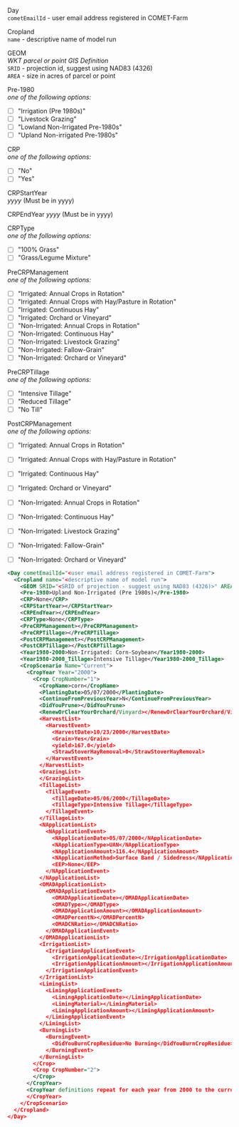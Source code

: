 Day  
  `cometEmailId` - user email address registered in COMET-Farm  

Cropland  
  `name` - descriptive name of model run  

GEOM  
*WKT parcel or point GIS Definition*  
  `SRID` - projection id, suggest using NAD83 (4326)   
  `AREA` - size in acres of parcel or point
  
Pre-1980  
*one of the following options:*   
  - [ ] "Irrigation (Pre 1980s)"
  - [ ] "Livestock Grazing"
  - [ ] "Lowland Non-Irrigated Pre-1980s"
  - [ ] "Upland Non-irrigated Pre-1980s"
  
CRP  
*one of the following options:* 
  - [ ] "No"
  - [ ] "Yes"

CRPStartYear  
*yyyy* (Must be in yyyy)

CRPEndYear 
*yyyy* (Must be in yyyy)  

CRPType  
*one of the following options:*
  - [ ] "100% Grass"
  - [ ] "Grass/Legume Mixture"  
  
PreCRPManagement  
*one of the following options:*  
  - [ ] "Irrigated: Annual Crops in Rotation"
  - [ ] "Irrigated: Annual Crops with Hay/Pasture in Rotation"
  - [ ] "Irrigated: Continuous Hay"
  - [ ] "Irrigated: Orchard or Vineyard"
  - [ ] "Non-Irrigated: Annual Crops in Rotation"
  - [ ] "Non-Irrigated: Continuous Hay"
  - [ ] "Non-Irrigated: Livestock Grazing"
  - [ ] "Non-Irrigated: Fallow-Grain"
  - [ ] "Non-Irrigated: Orchard or Vineyard"
  
PreCRPTillage  
*one of the following options:*  
  - [ ] "Intensive Tillage"
  - [ ] "Reduced Tillage"
  - [ ] "No Till"

PostCRPManagement  
*one of the following options:*  
  - [ ] "Irrigated: Annual Crops in Rotation"
  - [ ] "Irrigated: Annual Crops with Hay/Pasture in Rotation"
  - [ ] "Irrigated: Continuous Hay"
  - [ ] "Irrigated: Orchard or Vineyard"
  - [ ] "Non-Irrigated: Annual Crops in Rotation"
  - [ ] "Non-Irrigated: Continuous Hay" 
  - [ ] "Non-Irrigated: Livestock Grazing"
  - [ ] "Non-Irrigated: Fallow-Grain" 
  - [ ] "Non-Irrigated: Orchard or Vineyard"
  
 
```xml
<Day cometEmailId="<user email address registered in COMET-Farm">
  <Cropland name="<descriptive name of model run">
    <GEOM SRID="<SRID of projection - suggest using NAD83 (4326)>" AREA="<size in acres of parcel or point>">WKT parcel or point GIS Definition</GEOM>
    <Pre-1980>Upland Non-Irrigated (Pre 1980s)</Pre-1980>
    <CRP>None</CRP>
    <CRPStartYear></CRPStartYear>
    <CRPEndYear></CRPEndYear>
    <CRPType>None</CRPType>
    <PreCRPManagement></PreCRPManagement>
    <PreCRPTillage></PreCRPTillage>
    <PostCRPManagement></PostCRPManagement>
    <PostCRPTillage></PostCRPTillage>
    <Year1980-2000>Non-Irrigated: Corn-Soybean</Year1980-2000>
    <Year1980-2000_Tillage>Intensive Tillage</Year1980-2000_Tillage>
    <CropScenario Name="Current">
      <CropYear Year="2000">
        <Crop CropNumber="1">
          <CropName>corn</CropName>
          <PlantingDate>05/07/2000</PlantingDate>
          <ContinueFromPreviousYear>N</ContinueFromPreviousYear>
          <DidYouPrune></DidYouPrune>
          <RenewOrClearYourOrchard/Vinyard></RenewOrClearYourOrchard/Vinyard>
          <HarvestList>
            <HarvestEvent>
              <HarvestDate>10/23/2000</HarvestDate>
              <Grain>Yes</Grain>
              <yield>167.0</yield>
              <StrawStoverHayRemoval>0</StrawStoverHayRemoval>
            </HarvestEvent>
          </HarvestList>
          <GrazingList>
          </GrazingList>
          <TillageList>
            <TillageEvent>
              <TillageDate>05/06/2000</TillageDate>
              <TillageType>Intensive Tillage</TillageType>
            </TillageEvent>
          </TillageList>
          <NApplicationList>
            <NApplicationEvent>
              <NApplicationDate>05/07/2000</NApplicationDate>
              <NApplicationType>UAN</NApplicationType>
              <NApplicationAmount>116.4</NApplicationAmount>
              <NApplicationMethod>Surface Band / Sidedress</NApplicationMethod>
              <EEP>None</EEP>
            </NApplicationEvent>
          </NApplicationList>
          <OMADApplicationList>
            <OMADApplicationEvent>
              <OMADApplicationDate></OMADApplicationDate>
              <OMADType></OMADType>
              <OMADApplicationAmount></OMADApplicationAmount>
              <OMADPercentN></OMADPercentN>
              <OMADCNRatio></OMADCNRatio>
            </OMADApplicationEvent>
          </OMADApplicationList>
          <IrrigationList>
            <IrrigationApplicationEvent>
              <IrrigationApplicationDate></IrrigationApplicationDate>
              <IrrigationApplicationAmount></IrrigationApplicationAmount>
            </IrrigationApplicationEvent>
          </IrrigationList>
          <LimingList>
            <LimingApplicationEvent>
              <LimingApplicationDate></LimingApplicationDate>
              <LimingMaterial></LimingMaterial>
              <LimingApplicationAmount></LimingApplicationAmount>
            </LimingApplicationEvent>
          </LimingList>
          <BurningList>
            <BurningEvent>
              <DidYouBurnCropResidue>No Burning</DidYouBurnCropResidue>
            </BurningEvent>
          </BurningList>
        </Crop>
        <Crop CropNumber="2">
        </Crop>
      </CropYear>
      <CropYear definitions repeat for each year from 2000 to the current calendar year - 1>
      </CropYear>
    </CropScenario>
  </Cropland>
</Day>

```
